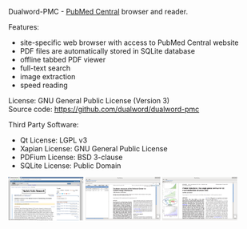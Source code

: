 Dualword-PMC - [PubMed Central](https://www.ncbi.nlm.nih.gov/pmc/) browser and reader.

Features:
 - site-specific web browser with access to PubMed Central website
 - PDF files are automatically stored in SQLite database
 - offline tabbed PDF viewer
 - full-text search
 - image extraction
 - speed reading
 
License: GNU General Public License (Version 3)  
Source code: https://github.com/dualword/dualword-pmc  

Third Party Software:
 - Qt License: LGPL v3
 - Xapian License: GNU General Public License
 - PDFium License: BSD 3-clause
 - SQLite License: Public Domain
  
<p float="middle">
<img src="etc/screenshot/dualword-pmc_1.png" width="150" />
<img src="etc/screenshot/dualword-pmc_2.png" width="150" />
<img src="etc/screenshot/dualword-pmc_3.png" width="150" />
</p>
   
